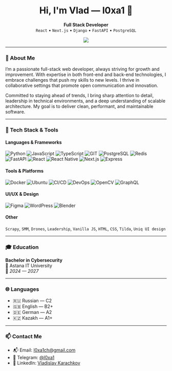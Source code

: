 <h1 align="center">Hi, I'm Vlad — l0xa1 👋</h1>

<p align="center">
  <b>Full Stack Developer</b> <br/>
  <code>React</code> • <code>Next.js</code> • <code>Django</code> • <code>FastAPI</code> • <code>PostgreSQL</code>
</p>

<p align="center">
  <a href="https://git.io/typing-svg">
    <img src="https://readme-typing-svg.herokuapp.com?color=36BCF7&lines=Full+Stack+Developer;Python+Enthusiast;Open+Source+Contributor;Lifelong+Learner" />
  </a>
</p>

---

### 🧠 About Me

I’m a passionate full-stack web developer, always striving for growth and improvement. With expertise in both front-end and back-end technologies, I embrace challenges that push my skills to new levels. I thrive in collaborative settings that promote open communication and innovation.

Committed to staying ahead of trends, I bring sharp attention to detail, leadership in technical environments, and a deep understanding of scalable architecture. My goal is to deliver clean, performant, and maintainable software.

---

### 🔧 Tech Stack & Tools

#### Languages & Frameworks
![Python](https://img.shields.io/badge/-Python-3776AB?style=flat&logo=python&logoColor=white)
![JavaScript](https://img.shields.io/badge/-JavaScript-F7DF1E?style=flat&logo=javascript&logoColor=black)
![TypeScript](https://img.shields.io/badge/-TypeScript-3178C6?style=flat&logo=typescript&logoColor=white)
![GIT](https://img.shields.io/badge/-GIT-F05032?style=flat&logo=git&logoColor=white)
![PostgreSQL](https://img.shields.io/badge/-PostgreSQL-336791?style=flat&logo=postgresql&logoColor=white)
![Redis](https://img.shields.io/badge/-Redis-DC382D?style=flat&logo=redis&logoColor=white)
![FastAPI](https://img.shields.io/badge/-FastAPI-009688?style=flat&logo=fastapi&logoColor=white)
![React](https://img.shields.io/badge/-React-61DAFB?style=flat&logo=react&logoColor=white)
![React Native](https://img.shields.io/badge/-React%20Native-61DAFB?style=flat&logo=react&logoColor=white)
![Next.js](https://img.shields.io/badge/-Next.js-000000?style=flat&logo=next.js&logoColor=white)
![Express](https://img.shields.io/badge/-Express-000000?style=flat&logo=express&logoColor=white)

#### Tools & Platforms
![Docker](https://img.shields.io/badge/-Docker-2496ED?style=flat&logo=docker&logoColor=white)
![Ubuntu](https://img.shields.io/badge/-Ubuntu-E95420?style=flat&logo=ubuntu&logoColor=white)
![CI/CD](https://img.shields.io/badge/-CI/CD-0033AD?style=flat&logo=githubactions&logoColor=white)
![DevOps](https://img.shields.io/badge/-DevOps-00ADD8?style=flat&logo=azuredevops&logoColor=white)
![OpenCV](https://img.shields.io/badge/-OpenCV-5C3EE8?style=flat&logo=opencv&logoColor=white)
![GraphQL](https://img.shields.io/badge/-GraphQL-E10098?style=flat&logo=graphql&logoColor=white)

#### UI/UX & Design
![Figma](https://img.shields.io/badge/-Figma-F24E1E?style=flat&logo=figma&logoColor=white)
![WordPress](https://img.shields.io/badge/-WordPress-21759B?style=flat&logo=wordpress&logoColor=white)
![Blender](https://img.shields.io/badge/-Blender-F5792A?style=flat&logo=blender&logoColor=white)

#### Other
`Scrapy`, `SMM`, `Drones`, `Leadership`, `Vanilla JS`, `HTML`, `CSS`, `Tilda`, `Uniq UI design`

---

### 🎓 Education

**Bachelor in Cybersecurity**  
📍 Astana IT University  
📅 *2024 — 2027*

---

### 🌐 Languages

- 🇷🇺 Russian — C2  
- 🇬🇧 English — B2+  
- 🇩🇪 German — A2  
- 🇰🇿 Kazakh — A1+

---

### 📫 Contact Me

- 📬 Email: l0xa1ch@gmail.com  
- 💬 Telegram: [@l0xa1](https://t.me/l0xa1)  
- 💼 LinkedIn: [Vladislav Karachkov](https://www.linkedin.com/in/vladislav-karachkov-27a147309/)
